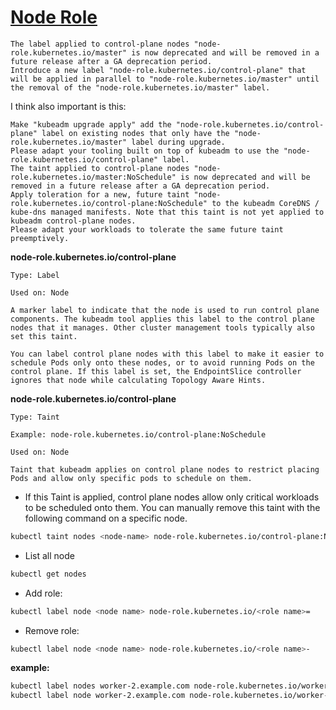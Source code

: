 
   #  <u>Node Role</u>
    The label applied to control-plane nodes "node-role.kubernetes.io/master" is now deprecated and will be removed in a future release after a GA deprecation period.
    Introduce a new label "node-role.kubernetes.io/control-plane" that will be applied in parallel to "node-role.kubernetes.io/master" until the removal of the "node-role.kubernetes.io/master" label.

I think also important is this:

    Make "kubeadm upgrade apply" add the "node-role.kubernetes.io/control-plane" label on existing nodes that only have the "node-role.kubernetes.io/master" label during upgrade.
    Please adapt your tooling built on top of kubeadm to use the "node-role.kubernetes.io/control-plane" label.
    The taint applied to control-plane nodes "node-role.kubernetes.io/master:NoSchedule" is now deprecated and will be removed in a future release after a GA deprecation period.
    Apply toleration for a new, future taint "node-role.kubernetes.io/control-plane:NoSchedule" to the kubeadm CoreDNS / kube-dns managed manifests. Note that this taint is not yet applied to kubeadm control-plane nodes.
    Please adapt your workloads to tolerate the same future taint preemptively.



**node-role.kubernetes.io/control-plane**
```
Type: Label

Used on: Node

A marker label to indicate that the node is used to run control plane components. The kubeadm tool applies this label to the control plane nodes that it manages. Other cluster management tools typically also set this taint.

You can label control plane nodes with this label to make it easier to schedule Pods only onto these nodes, or to avoid running Pods on the control plane. If this label is set, the EndpointSlice controller ignores that node while calculating Topology Aware Hints.
```

**node-role.kubernetes.io/control-plane**
```
Type: Taint

Example: node-role.kubernetes.io/control-plane:NoSchedule

Used on: Node

Taint that kubeadm applies on control plane nodes to restrict placing Pods and allow only specific pods to schedule on them.

```
- If this Taint is applied, control plane nodes allow only critical workloads to be scheduled onto them. You can manually remove this taint with the following command on a specific node.
```sh
kubectl taint nodes <node-name> node-role.kubernetes.io/control-plane:NoSchedule-
```
- List all node
```sh
kubectl get nodes 
```
- Add role:
```sh
kubectl label node <node name> node-role.kubernetes.io/<role name>=
```
- Remove role:
```sh
kubectl label node <node name> node-role.kubernetes.io/<role name>-
```
**example:**
```sh
kubectl label nodes worker-2.example.com node-role.kubernetes.io/worker=
kubectl label node worker-2.example.com node-role.kubernetes.io/worker-
```